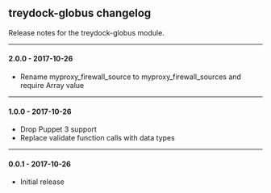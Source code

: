 ## treydock-globus changelog

Release notes for the treydock-globus module.

------------------------------------------

#### 2.0.0 - 2017-10-26

* Rename myproxy\_firewall\_source to myproxy\_firewall\_sources and require Array value

------------------------------------------

#### 1.0.0 - 2017-10-26

* Drop Puppet 3 support
* Replace validate function calls with data types

------------------------------------------

#### 0.0.1 - 2017-10-26

* Initial release
